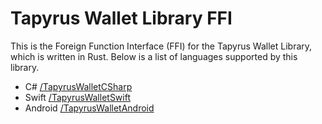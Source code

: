 # Tapyrus Wallet Library FFI

This is the Foreign Function Interface (FFI) for the Tapyrus Wallet Library, which is written in Rust. Below is a list of languages supported by this library.

* C# [/TapyrusWalletCSharp](./TapyrusWalletCSharp/)
* Swift [/TapyrusWalletSwift](./TapyrusWalletSwift/)
* Android [/TapyrusWalletAndroid](./TapyrusWalletAndroid/)